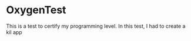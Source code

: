 # OxygenTest
This is a test to certify my programming level. In this test, I had to create a kil app
